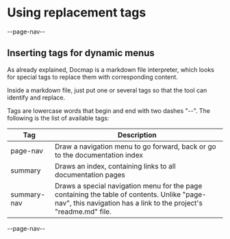 # Using replacement tags

--page-nav--

## Inserting tags for dynamic menus

As already explained, Docmap is a markdown file interpreter, which looks for special tags to replace them with corresponding content.

Inside a markdown file, just put one or several tags so that the tool can identify and replace.

Tags are lowercase words that begin and end with two dashes "--". The following is the list of available tags:

Tag | Description
-- | --
page-nav | Draw a navigation menu to go forward, back or go to the documentation index
summary | Draws an index, containing links to all documentation pages
summary-nav | Draws a special navigation menu for the page containing the table of contents. Unlike "page-nav", this navigation has a link to the project's "readme.md" file.

--page-nav--
